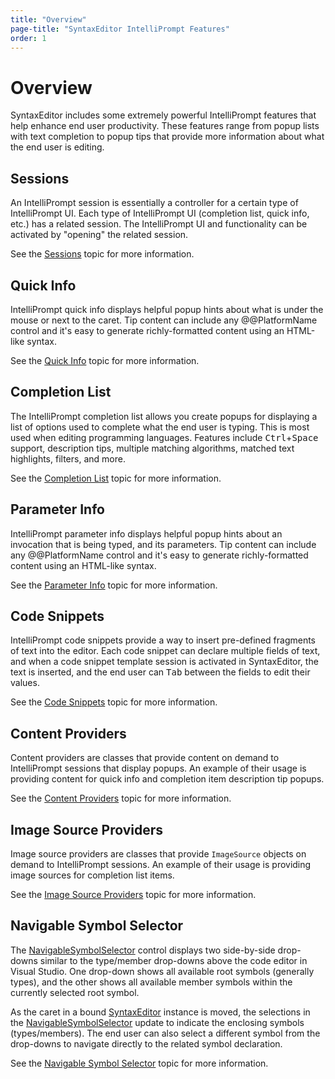 ```yaml
---
title: "Overview"
page-title: "SyntaxEditor IntelliPrompt Features"
order: 1
---
```

# Overview

SyntaxEditor includes some extremely powerful IntelliPrompt features that help enhance end user productivity.  These features range from popup lists with text completion to popup tips that provide more information about what the end user is editing.

## Sessions

An IntelliPrompt session is essentially a controller for a certain type of IntelliPrompt UI.  Each type of IntelliPrompt UI (completion list, quick info, etc.) has a related session.  The IntelliPrompt UI and functionality can be activated by "opening" the related session.

See the [Sessions](sessions.md) topic for more information.

## Quick Info

IntelliPrompt quick info displays helpful popup hints about what is under the mouse or next to the caret.  Tip content can include any @@PlatformName control and it's easy to generate richly-formatted content using an HTML-like syntax.

See the [Quick Info](quick-info.md) topic for more information.

## Completion List

The IntelliPrompt completion list allows you create popups for displaying a list of options used to complete what the end user is typing.  This is most used when editing programming languages.  Features include <kbd>Ctrl</kbd>+<kbd>Space</kbd> support, description tips, multiple matching algorithms, matched text highlights, filters, and more.

See the [Completion List](completion-list.md) topic for more information.

## Parameter Info

IntelliPrompt parameter info displays helpful popup hints about an invocation that is being typed, and its parameters.  Tip content can include any @@PlatformName control and it's easy to generate richly-formatted content using an HTML-like syntax.

See the [Parameter Info](parameter-info.md) topic for more information.

## Code Snippets

IntelliPrompt code snippets provide a way to insert pre-defined fragments of text into the editor.  Each code snippet can declare multiple fields of text, and when a code snippet template session is activated in SyntaxEditor, the text is inserted, and the end user can <kbd>Tab</kbd> between the fields to edit their values.

See the [Code Snippets](code-snippets.md) topic for more information.

## Content Providers

Content providers are classes that provide content on demand to IntelliPrompt sessions that display popups.  An example of their usage is providing content for quick info and completion item description tip popups.

See the [Content Providers](popup-content-providers.md) topic for more information.

## Image Source Providers

Image source providers are classes that provide `ImageSource` objects on demand to IntelliPrompt sessions.  An example of their usage is providing image sources for completion list items.

See the [Image Source Providers](image-source-providers.md) topic for more information.

## Navigable Symbol Selector

The [NavigableSymbolSelector](xref:@ActiproUIRoot.Controls.SyntaxEditor.NavigableSymbolSelector) control displays two side-by-side drop-downs similar to the type/member drop-downs above the code editor in Visual Studio.  One drop-down shows all available root symbols (generally types), and the other shows all available member symbols within the currently selected root symbol.

As the caret in a bound [SyntaxEditor](xref:@ActiproUIRoot.Controls.SyntaxEditor.SyntaxEditor) instance is moved, the selections in the [NavigableSymbolSelector](xref:@ActiproUIRoot.Controls.SyntaxEditor.NavigableSymbolSelector) update to indicate the enclosing symbols (types/members).  The end user can also select a different symbol from the drop-downs to navigate directly to the related symbol declaration.

See the [Navigable Symbol Selector](navigable-symbol-selector.md) topic for more information.
